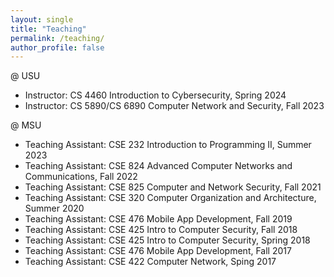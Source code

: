 ```yaml
---
layout: single
title: "Teaching"
permalink: /teaching/
author_profile: false
---
```


<!-- {% include base_path %}

{% for post in site.teaching reversed %}
  {% include archive-single.html %}
{% endfor %} -->
@ USU
- Instructor: CS 4460 Introduction to Cybersecurity, Spring 2024
- Instructor: CS 5890/CS 6890 Computer Network and Security, Fall 2023

@ MSU
- Teaching Assistant: CSE 232 Introduction to Programming II, Summer 2023
- Teaching Assistant: CSE 824 Advanced Computer Networks and Communications, Fall 2022
- Teaching Assistant: CSE 825 Computer and Network Security, Fall 2021
- Teaching Assistant: CSE 320 Computer Organization and Architecture, Summer 2020
- Teaching Assistant: CSE 476 Mobile App Development, Fall 2019
- Teaching Assistant: CSE 425 Intro to Computer Security, Fall 2018
- Teaching Assistant: CSE 425 Intro to Computer Security, Spring 2018
- Teaching Assistant: CSE 476 Mobile App Development, Fall 2017
- Teaching Assistant: CSE 422 Computer Network, Sping 2017